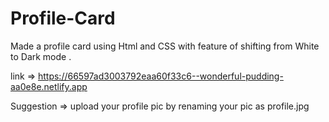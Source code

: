 # Profile-Card


Made a profile card using Html and CSS with feature of shifting from White to Dark mode .


link => https://66597ad3003792eaa60f33c6--wonderful-pudding-aa0e8e.netlify.app

Suggestion => upload your profile pic by renaming your pic as profile.jpg 
